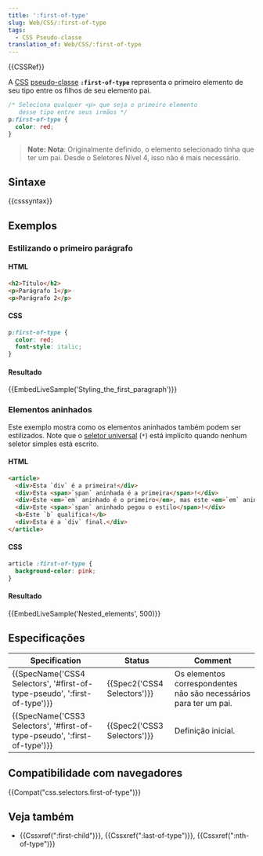```yaml
---
title: ':first-of-type'
slug: Web/CSS/:first-of-type
tags:
  - CSS Pseudo-classe
translation_of: Web/CSS/:first-of-type
---
```

{{CSSRef}}

A [CSS](/pt-BR/docs/Web/CSS) [pseudo-classe](/pt-BR/docs/Web/CSS/Pseudo-classes) **`:first-of-type`** representa o primeiro elemento de seu tipo entre os filhos de seu elemento pai.

```css
/* Seleciona qualquer <p> que seja o primeiro elemento
   desse tipo entre seus irmãos */
p:first-of-type {
  color: red;
}
```

> **Note:** **Nota**: Originalmente definido, o elemento selecionado tinha que ter um pai. Desde o Seletores Nível 4, isso não é mais necessário.

## Sintaxe

{{csssyntax}}

## Exemplos

### Estilizando o primeiro parágrafo

#### HTML

```html
<h2>Título</h2>
<p>Parágrafo 1</p>
<p>Parágrafo 2</p>
```

#### CSS

```css
p:first-of-type {
  color: red;
  font-style: italic;
}
```

#### Resultado

{{EmbedLiveSample('Styling_the_first_paragraph')}}

### Elementos aninhados

Este exemplo mostra como os elementos aninhados também podem ser estilizados. Note que o [seletor universal](/pt-BR/docs/Web/CSS/Universal_selectors) (`*`) está implícito quando nenhum seletor simples está escrito.

#### HTML

```html
<article>
  <div>Esta `div` é a primeira!</div>
  <div>Esta <span>`span` aninhada é a primeira</span>!</div>
  <div>Este <em>`em` aninhado é o primeiro</em>, mas este <em>`em` aninhado é o último</em>!</div>
  <div>Este <span>`span` aninhado pegou o estilo</span>!</div>
  <b>Este `b` qualifica!</b>
  <div>Esta é a `div` final.</div>
</article>
```

#### CSS

```css
article :first-of-type {
  background-color: pink;
}
```

#### Resultado

{{EmbedLiveSample('Nested_elements', 500)}}

## Especificações

| Specification                                                                                    | Status                               | Comment                                                           |
| ------------------------------------------------------------------------------------------------ | ------------------------------------ | ----------------------------------------------------------------- |
| {{SpecName('CSS4 Selectors', '#first-of-type-pseudo', ':first-of-type')}} | {{Spec2('CSS4 Selectors')}} | Os elementos correspondentes não são necessários para ter um pai. |
| {{SpecName('CSS3 Selectors', '#first-of-type-pseudo', ':first-of-type')}} | {{Spec2('CSS3 Selectors')}} | Definição inicial.                                                |

## Compatibilidade com navegadores

{{Compat("css.selectors.first-of-type")}}

## Veja também

- {{Cssxref(":first-child")}}, {{Cssxref(":last-of-type")}}, {{Cssxref(":nth-of-type")}}
